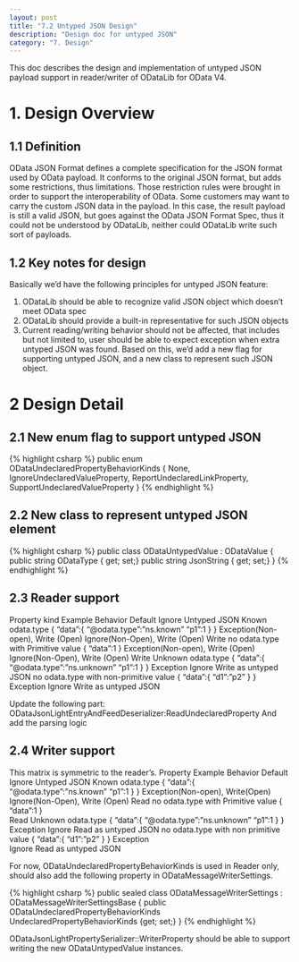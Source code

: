 ```yaml
---
layout: post
title: "7.2 Untyped JSON Design"
description: "Design doc for untyped JSON"
category: "7. Design"
---
```


This doc describes the design and implementation of untyped JSON payload support in reader/writer of ODataLib for OData V4.

# 1. Design Overview

## 1.1 Definition

OData JSON Format defines a complete specification for the JSON format used by OData payload. It conforms to the original JSON format, but adds some restrictions, thus limitations. Those restriction rules were brought in order to support the interoperability of OData.
Some customers may want to carry the custom JSON data in the payload. In this case, the result payload is still a valid JSON, but goes against the OData JSON Format Spec, thus it could not be understood by ODataLib, neither could ODataLib write such sort of payloads.

## 1.2 Key notes for design
Basically we’d have the following principles for untyped JSON feature:
1. ODataLib should be able to recognize valid JSON object which doesn’t meet OData spec
2. ODataLib should provide a built-in  representative for such JSON objects
3. Current reading/writing behavior should not be affected, that includes but not limited to, user should be able to expect exception when extra untyped JSON was found.
Based on this, we’d add a new flag for supporting untyped JSON, and a new class to represent such JSON object.

# 2 Design Detail

## 2.1 New enum flag to support untyped JSON
{% highlight csharp %}
public enum ODataUndeclaredPropertyBehaviorKinds
{
	None,
	IgnoreUndeclaredValueProperty,
	ReportUndeclaredLinkProperty,
	SupportUndeclaredValueProperty
}
{% endhighlight %}

## 2.2 New class to represent untyped JSON element
{% highlight csharp %}
public class ODataUntypedValue : ODataValue
{
	public string ODataType { get; set;}
	public string JsonString { get; set;}
}
{% endhighlight %}

## 2.3 Reader support

Property kind	Example	Behavior
		Default	Ignore	Untyped JSON
Known odata.type	{
“data”:{
“@odata.type”:”ns.known”
“p1”:1
}
}
	Exception(Non-open),
Write (Open)	Ignore(Non-Open),
Write (Open)	Write
no odata.type with Primitive value	{
“data”:1
}	Exception(Non-open),
Write (Open)	Ignore(Non-Open),
Write (Open)	Write
Unknown odata.type	{
“data”:{
“@odata.type”:”ns.unknown”
“p1”:1
}
}	Exception	Ignore	Write as untyped JSON
no odata.type with non-primitive value	{
“data”:{
“d1”:”p2”
}
}	Exception	Ignore	Write as untyped JSON

Update the following part:
ODataJsonLightEntryAndFeedDeserializer:ReadUndeclaredProperty
And add the parsing logic

## 2.4 Writer support

This matrix is symmetric to the reader’s. 
Property	Example	Behavior
		Default	Ignore	Untyped JSON
Known odata.type
	{
“data”:{
“@odata.type”:”ns.known”
“p1”:1
}
}
	Exception(Non-open),
Write(Open)	Ignore(Non-Open),
Write (Open)	Read
no odata.type with Primitive value	{
“data”:1
}			
				Read
Unknown odata.type
	{
“data”:{
“@odata.type”:”ns.unknown”
“p1”:1
}
}	Exception	Ignore	Read as untyped JSON
no odata.type with non primitive value	{
“data”:{
“d1”:”p2”
}
}	Exception	
Ignore	Read as untyped JSON

For now, ODataUndeclaredPropertyBehaviorKinds is used in Reader only, should also add the following property in ODataMessageWriterSettings.

{% highlight csharp %}
public sealed class ODataMessageWriterSettings : ODataMessageWriterSettingsBase
{
	public ODataUndeclaredPropertyBehaviorKinds UndeclaredPropertyBehaviorKinds {get; set;}
}
{% endhighlight %}

ODataJsonLightPropertySerializer::WriterProperty should be able to support writing the new ODataUntypedValue instances.

